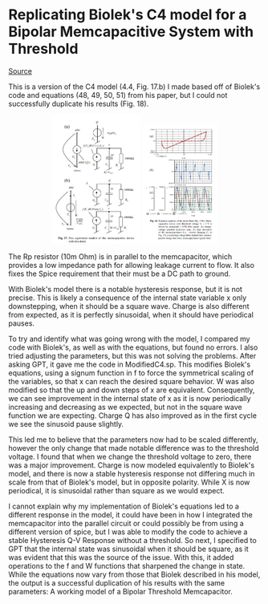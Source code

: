 # Replicating Biolek's C4 model for a Bipolar Memcapacitive System with Threshold

[Source](https://www.researchgate.net/publication/248382146_Reliable_SPICE_Simulations_of_Memristors_Memcapacitors_and_Meminductors?enrichId=rgreq-2607b716844d0292c7f8da1254780775-XXX&enrichSource=Y292ZXJQYWdlOzI0ODM4MjE0NjtBUzoxMTEyNDA5MTk2NTQ0MDBAMTQwMzUzMzMxMTE3MA%3D%3D&el=1_x_3&_esc=publicationCoverPdf)

This is a version of the C4 model (4.4, Fig. 17.b) I made based off of Biolek's code and equations (48, 49, 50, 51) from his paper, but I could not successfully duplicate his results (Fig. 18).

<div align="center">
  <img src="Sources/ModelSchematic.png" width="35%" />
  <img src="Sources/ExpectedOutputs.png" width="30%" />
</div>

The Rp resistor (10m Ohm) is in parallel to the memcapacitor, which provides a low impedance path for allowing leakage current to flow. It also fixes the Spice requirement that their must be a DC path to ground.

With Biolek's model there is a notable hysteresis response, but it is not precise. This is likely a consequence of the internal state variable x only downstepping, when it should be a square wave. Charge is also different from expected, as it is perfectly sinusoidal, when it should have periodical pauses.

To try and identify what was going wrong with the model, I compared my code with Biolek's, as well as with the equations, but found no errors. I also tried adjusting the parameters, but this was not solving the problems.
After asking GPT, it gave me the code in ModifiedC4.sp. This modifies Biolek's equations, using a signum function in f to force the symmetrical scaling of the variables, so that x can reach the desired square behavior. W was also modified so that the up and down steps of x are equivalent. Consequently, we can see improvement in the internal state of x as it is now periodically increasing and decreasing as we expected, but not in the square wave function we are expecting. Charge Q has also improved as in the first cycle we see the sinusoid pause slightly.

This led me to believe that the parameters now had to be scaled differently, however the only change that made notable difference was to the threshold voltage. I found that when we change the threshold voltage to zero, there was a major improvement. Charge is now modeled equivalently to Biolek's model, and there is now a stable hysteresis response not differing much in scale from that of Biolek's model, but in opposite polarity. While X is now periodical, it is sinusoidal rather than square as we would expect.

I cannot explain why my implementation of Biolek's equations led to a different response in the model, it could have been in how I integrated the memcapacitor into the parallel circuit or could possibly be from using a different version of spice, but I was able to modify the code to achieve a stable Hysteresis Q-V Response without a threshold. So next, I specified to GPT that the internal state was sinusoidal when it should be square, as it was evident that this was the source of the issue. With this, it added operations to the f and W functions that sharpened the change in state. While the equations now vary from those that Biolek described in his model, the output is a successful duplication of his results with the same parameters: A working model of a Bipolar Threshold Memcapacitor.
